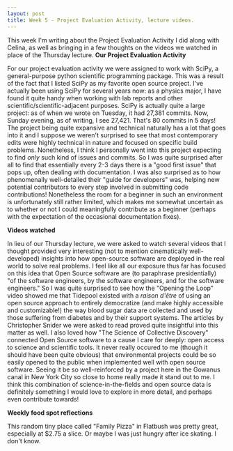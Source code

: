 ```yaml
---
layout: post
title: Week 5 - Project Evaluation Activity, lecture videos. 
---
```


This week I'm writing about the Project Evaluation Activity I did along with Celina, as well as bringing in a few thoughts on the videos we watched in place of the Thursday lecture. 
**Our Project Evaluation Activity**

For our project evaluation activity we were assigned to work with SciPy, a general-purpose python scientific programming package. This was a result of the fact that I listed SciPy as my favorite open source project. I've actually been using SciPy for several years now: as a physics major, I have found it quite handy when working with lab reports and other scientific/scientific-adjacent purposes. SciPy is actually quite a large project: as of when we wrote on Tuesday, it had 27,381 commits. Now, Sunday evening, as of writing, I see 27,421. That's 80 commits in 5 days! The project being quite expansive and technical naturally has a lot that goes into it and I suppose we weren't surprised to see that most contemporary edits were highly technical in nature and focused on specific build problems. Nonetheless, I think I personally went into this project expecting to find *only* such kind of issues and commits. So I was quite surprised after all to find that essentially every 2-3 days there is a "good first issue" that pops up, often dealing with documentation. I was also surprised as to how phenomenally well-detailed their "guide for developers" was, helping new potential contributors to every step involved in submitting code contributions! Nonetheless the room for a beginner in such an environment is unfortunately still rather limited, which makes me somewhat uncertain as to whether or not I could meaningfully contribute as a beginner (perhaps with the expectation of the occasional documentation fixes).  


**Videos watched**

In lieu of our Thursday lecture, we were asked to watch several videos that I thought provided very interesting (not to mention cinematically well-developed) insights into how open-source software are deployed in the real world to solve real problems. I feel like all our exposure thus far has focused on this idea that Open Source software are (to paraphrase presidentially) "of the software engineers, by the software engineers, and for the software engineers." So I was quite surprised to see how the "Opening the Loop" video showed me that Tidepool existed with a *raison d'être* of using an open source approach to entirely democratize (and make highly accessible and customizable!) the way blood sugar data are collected and used by those suffering from diabetes and by their support systems. The articles by Christopher Snider we were asked to read proved quite insightful into this matter as well. I also loved how "The Science of Collective Discovery" connected Open Source software to a cause I care for deeply: open access to science and scientific tools. It never really occured to me (though it should have been quite obvious) that environmental projects could be so easily opened to the public when implemented well with open source software. Seeing it be so well-reinforced by a project here in the Gowanus canal in New York City so close to home really made it stand out to me. I think this combination of science-in-the-fields and open source data is definitely something I would love to explore in more detail, and perhaps even contribute towards! 


**Weekly food spot reflections**

This random tiny place called "Family Pizza" in Flatbush was pretty great, especially at $2.75 a slice. Or maybe I was just hungry after ice skating. I don't know.  
